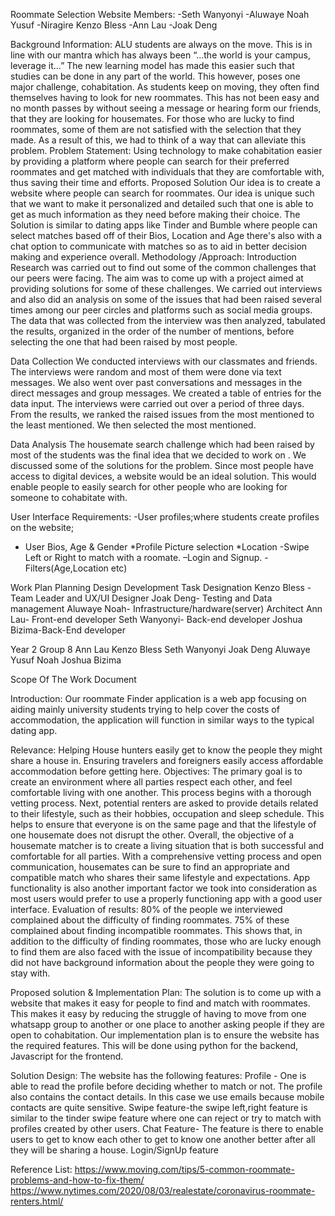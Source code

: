 Roommate Selection Website
Members:
-Seth Wanyonyi
-Aluwaye Noah Yusuf
-Niragire Kenzo Bless
-Ann Lau
-Joak Deng

Background Information:
ALU students are always on the move. This is in line with our mantra which has always been “...the world is your campus, leverage it…” The new learning model has made this easier such that studies can be done in any part of the world. This however, poses one major challenge, cohabitation. As students keep on moving, they often find themselves having to look for new roommates. This has not been easy and no month passes by without seeing a message or hearing form our friends, that they are looking for housemates. For those who are lucky to find roommates, some of them are not satisfied with the selection that they made. As a result of this, we had to think of a way that can alleviate this problem.
Problem Statement:
Using technology to make cohabitation easier by providing a platform where people can search for their preferred roommates and get matched with individuals that they are comfortable with, thus saving their time and efforts.
Proposed Solution
Our idea is to create a website where people can search for roommates. Our idea is unique such that we want to make it personalized and detailed such that one is able to get as much information as they need before making their choice.
The Solution is similar to dating apps like Tinder and Bumble where people can select matches based off of their Bios, Location and Age there's also with a chat option to communicate with matches so as to aid in better decision making and experience overall. 
Methodology /Approach:
Introduction
Research was carried out to find out some of the common challenges that our peers were facing. The aim was to come up with a project  aimed at providing solutions for some of these challenges. We carried out interviews and also did an analysis on some of the issues that had been raised several times among our peer circles and platforms such as social media groups. The data that was collected from the interview was then analyzed, tabulated the results, organized in the order of the number of mentions, before selecting the one that had been raised by most people.

Data Collection
We conducted interviews with our classmates and friends. The interviews were random and most of them were done via text messages. We also went over past conversations and messages in the direct messages and group messages. We created a table of entries for the data input. The interviews were carried out over a period of three days. From the results, we ranked the raised issues from the most mentioned to the least mentioned. We then selected the most mentioned.

Data Analysis
The housemate search challenge which had been raised by most of the students was the final idea that we decided to work on . We discussed some of the solutions for the problem. Since most people have access to digital devices, a website would be an ideal solution. This would enable people to easily search for other people who are looking for someone to cohabitate with.

User Interface Requirements:
-User profiles;where students create profiles on the website;
* User Bios, Age & Gender 
*Profile Picture selection 
*Location 
-Swipe Left or Right to match with a roomate.
–Login and Signup. 
-Filters(Age,Location etc) 

Work Plan
Planning
Design
Development
Task Designation
Kenzo Bless - Team Leader and UX/UI Designer
Joak Deng- Testing and Data management
Aluwaye Noah- Infrastructure/hardware(server) Architect
Ann Lau- Front-end developer
Seth Wanyonyi- Back-end developer
Joshua Bizima-Back-End developer



Year 2 Group 8
Ann Lau
Kenzo Bless
Seth Wanyonyi
Joak Deng
Aluwaye Yusuf Noah
Joshua Bizima
 


Scope Of The Work Document












Introduction:
Our roommate Finder application is a web app focusing on aiding mainly university students trying to help cover the costs of accommodation, the application will function in similar ways to the typical dating app.

Relevance:
Helping House hunters easily get to know the people they might share a house in.
Ensuring travelers and foreigners easily access affordable accommodation before getting here.
Objectives:
The primary goal is to create an environment where all parties respect each other, and feel comfortable living with one another. This process begins with a thorough vetting process. Next, potential renters are asked to provide details related to their lifestyle, such as their hobbies, occupation and sleep schedule. This helps to ensure that everyone is on the same page and that the lifestyle of one housemate does not disrupt the other.
Overall, the objective of a housemate matcher is to create a living situation that is both successful and comfortable for all parties. With a comprehensive vetting process and open communication, housemates can be sure to find an appropriate and compatible match who shares their same lifestyle and expectations.
App functionality is also another important factor we took into consideration as most users would prefer to use a properly functioning app with a good user interface.
Evaluation of results:
80% of the people we interviewed complained about the difficulty of finding roommates. 75% of these complained about finding incompatible roommates. This shows that, in addition to the difficulty of finding roommates, those who are lucky enough to find them are also faced with the issue of incompatibility because they did not have background information about the people they were going to stay with.

Proposed solution & Implementation Plan:
The solution is to come up with a website that makes it easy for people to find and match with roommates. This makes it easy by reducing the struggle of having to move from one whatsapp group to another or one place to another asking people if they are open to cohabitation. 
Our implementation plan is to ensure the website has the required features. This will be done using python for the backend, Javascript for the frontend.

Solution Design:
The website has the following features:
Profile - One is able to read the profile before deciding whether to match or not. The profile also contains the contact details. In this case we use emails because mobile contacts are quite sensitive.
Swipe feature-the swipe left,right feature is similar to the tinder swipe feature where one can reject or try to match with profiles created by other users.
Chat Feature- The feature is there to enable users to get to know each other to get to know one another better after all they will be sharing a house.
Login/SignUp feature


Reference List:
https://www.moving.com/tips/5-common-roommate-problems-and-how-to-fix-them/
https://www.nytimes.com/2020/08/03/realestate/coronavirus-roommate-renters.html/

